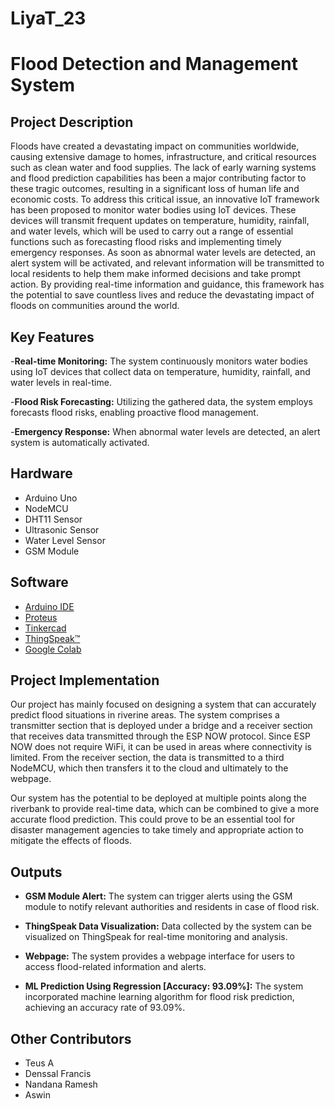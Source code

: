 # LiyaT_23
# Flood Detection and Management System

## Project Description
Floods have created a devastating impact on communities worldwide, causing extensive damage to homes, infrastructure, and critical resources such as clean water and food supplies. The lack of early warning systems and flood prediction capabilities has been a major contributing factor to these tragic outcomes, resulting in a significant loss of human life and economic costs. To address this critical issue, an innovative IoT framework has been proposed to monitor water bodies using IoT devices. These devices will transmit frequent updates on temperature, humidity, rainfall, and water levels, which will be used to carry out a range of essential functions such as forecasting flood risks and implementing timely emergency responses. As soon as abnormal water levels are detected, an alert system will be activated, and relevant information will be transmitted to local residents to help them make informed decisions and take prompt action. By providing real-time information and guidance, this framework has the potential to save countless lives and reduce the devastating impact of floods on communities around the world.

 ## Key Features
-**Real-time Monitoring:** The system continuously monitors water bodies using IoT devices that collect data on temperature, humidity, rainfall, and water levels in real-time.

-**Flood Risk Forecasting:** Utilizing the gathered data, the system employs forecasts flood risks, enabling proactive flood management.

-**Emergency Response:** When abnormal water levels are detected, an alert system is automatically activated. 

## Hardware
- Arduino Uno
- NodeMCU
- DHT11 Sensor
- Ultrasonic Sensor
- Water Level Sensor
- GSM Module

## Software
- [Arduino IDE](https://www.arduino.cc/en/software)
- [Proteus](https://www.labcenter.com/)
- [Tinkercad](https://www.tinkercad.com/)
- [ThingSpeak™](https://thingspeak.com/)
- [Google Colab](https://colab.research.google.com/)

## Project Implementation
Our project has mainly focused on designing a system that can accurately predict flood situations in riverine areas. The system comprises a transmitter section that is deployed under a bridge and a receiver section that receives data transmitted through the ESP NOW protocol. Since ESP NOW does not require WiFi, it can be used in areas where connectivity is limited. From the receiver section, the data is transmitted to a third NodeMCU, which then transfers it to the cloud and ultimately to the webpage.

Our system has the potential to be deployed at multiple points along the riverbank to provide real-time data, which can be combined to give a more accurate flood prediction. This could prove to be an essential tool for disaster management agencies to take timely and appropriate action to mitigate the effects of floods.

## Outputs
- **GSM Module Alert:** The system can trigger alerts using the GSM module to notify relevant authorities and residents in case of flood risk.
  
- **ThingSpeak Data Visualization:** Data collected by the system can be visualized on ThingSpeak for real-time monitoring and analysis.

- **Webpage:** The system provides a webpage interface for users to access flood-related information and alerts.

- **ML Prediction Using Regression [Accuracy: 93.09%]:** The system incorporated machine learning algorithm for flood risk prediction, achieving an accuracy rate of 93.09%.

## Other Contributors

- Teus A
- Denssal Francis
- Nandana Ramesh
- Aswin

  
